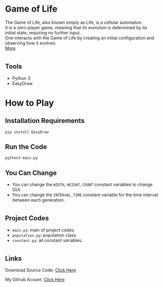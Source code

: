 # Game of Life
The Game of Life, also known simply as Life, is a cellular automaton.\
It is a zero-player game, meaning that its evolution is determined by its initial state, requiring no further input.\
One interacts with the Game of Life by creating an initial configuration and observing how it evolves.\
[More](https://en.wikipedia.org/wiki/Conway%27s_Game_of_Life)


#
## Tools

- Python 3
- EasyDraw


#
# How to Play

## Installation Requirements
```
pip install EasyDraw
```

## Run the Code

```
python3 main.py
```

## You Can Change
- You can change the `WIDTH`, `HEIGHT`, `COUNT` constant variables to change GUI.
- You can change the `INTERVAL_TIME` constant variable for the time interval between each generation.


#
## Project Codes
- `main.py`: main of project codes.
- `population.py`: population class.
- `constant.py`: all constant variables.


#
## Links


Download Source Code: [Click Here](https://github.com/dori-dev/game-of-life/archive/refs/heads/main.zip)

My Github Acount: [Click Here](https://github.com/dori-dev/)
